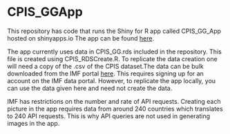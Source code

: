 # CPIS_GGApp

This repository has code that runs the Shiny for R app called CPIS_GG_App hosted on shinyapps.io The app can be found [here](https://sebin-b-nidhiri.shinyapps.io/CPIS_GG_App/).

The app currently uses data in CPIS_GG.rds included in the repository. This file is created using CPIS_RDSCreate.R. To replicate the data creation one will need a copy of the .csv of the CPIS dataset.The data can be bulk downloaded from the IMF portal [here](https://data.imf.org/?sk=b981b4e3-4e58-467e-9b90-9de0c3367363). This requires signing up for an account on the IMF data portal. However, to replicate the app locally, you can use the data given here and need not create the data.

IMF has restrictions on the number and rate of API requests. Creating each picture in the app requires data from around 240 countries which translates to 240 API requests. This is why API queries are not used in generating images in the app.

